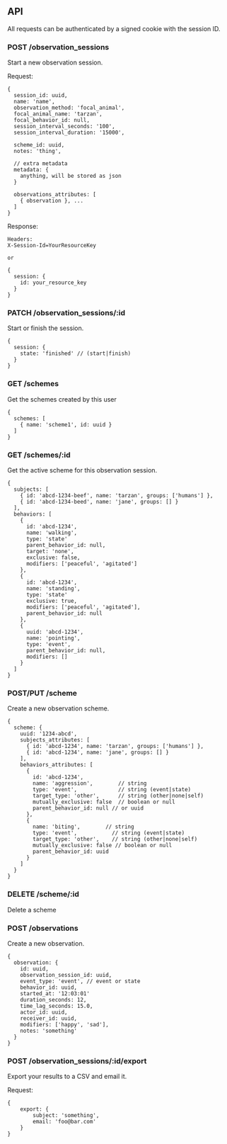 ## API

All requests can be authenticated by a signed cookie with the session ID.

### POST /observation_sessions
Start a new observation session.

Request:
```
{
  session_id: uuid,
  name: 'name',
  observation_method: 'focal_animal',
  focal_animal_name: 'tarzan',
  focal_behavior_id: null,
  session_interval_seconds: '100',
  session_interval_duration: '15000',
 
  scheme_id: uuid,
  notes: 'thing',

  // extra metadata
  metadata: {
  	anything, will be stored as json
  }
  
  observations_attributes: [
  	{ observation }, ...
  ]
}
```

Response:

```
Headers:
X-Session-Id=YourResourceKey

or

{
  session: {
    id: your_resource_key
  }
}
```

### PATCH /observation_sessions/:id
Start or finish the session.

```
{
  session: {
    state: 'finished' // (start|finish)
  }
}
```

### GET /schemes
Get the schemes created by this user
```
{
  schemes: [
    { name: 'scheme1', id: uuid }
  ]
}
```

### GET /schemes/:id
Get the active scheme for this observation session.
```
{
  subjects: [
    { id: 'abcd-1234-beef', name: 'tarzan', groups: ['humans'] },
    { id: 'abcd-1234-beed', name: 'jane', groups: [] }
  ],
  behaviors: [
    {
      id: 'abcd-1234',
      name: 'walking',
      type: 'state'
      parent_behavior_id: null,
      target: 'none',
      exclusive: false,
      modifiers: ['peaceful', 'agitated']
    },
    {
      id: 'abcd-1234',
      name: 'standing',
      type: 'state'
      exclusive: true,
      modifiers: ['peaceful', 'agitated'],
      parent_behavior_id: null
    },
    {
      uuid: 'abcd-1234',
      name: 'pointing',
      type: 'event',
      parent_behavior_id: null,
      modifiers: []
    }
  ]
}
```

### POST/PUT /scheme
Create a new observation scheme.

```
{
  scheme: {
    uuid: '1234-abcd',
    subjects_attributes: [
      { id: 'abcd-1234', name: 'tarzan', groups: ['humans'] },
      { id: 'abcd-1234', name: 'jane', groups: [] }
    ],
    behaviors_attributes: [
      {
        id: 'abcd-1234',
        name: 'aggression',        // string
        type: 'event',             // string (event|state)
        target_type: 'other',      // string (other|none|self)
        mutually_exclusive: false  // boolean or null
        parent_behavior_id: null // or uuid
      },
      {
        name: 'biting',        // string
        type: 'event',           // string (event|state)
        target_type: 'other',    // string (other|none|self)
        mutually_exclusive: false // boolean or null
        parent_behavior_id: uuid
      }
    ]
  }
}
```

### DELETE /scheme/:id
Delete a scheme

### POST /observations
Create a new observation.
```
{
  observation: {
    id: uuid,
    observation_session_id: uuid,
    event_type: 'event', // event or state
    behavior_id: uuid,
    started_at: '12:03:01'
    duration_seconds: 12,
    time_lag_seconds: 15.0,
    actor_id: uuid,
    receiver_id: uuid,
    modifiers: ['happy', 'sad'],
    notes: 'something'
  }
}
```

### POST /observation_sessions/:id/export
Export your results to a CSV and email it.

Request:
```
{
	export: {
		subject: 'something',
		email: 'foo@bar.com'
	}	
}
```

